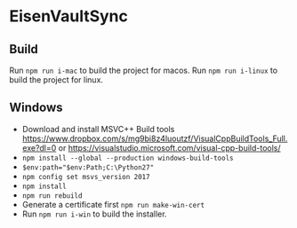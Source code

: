# EisenVaultSync

## Build

Run `npm run i-mac` to build the project for macos.
Run `npm run i-linux` to build the project for linux.

## Windows
- Download and install MSVC++ Build tools https://www.dropbox.com/s/mg9bi8z4luoutzf/VisualCppBuildTools_Full.exe?dl=0
 or https://visualstudio.microsoft.com/visual-cpp-build-tools/
- `npm install --global --production windows-build-tools`
- `$env:path="$env:Path;C:\Python27"`
- `npm config set msvs_version 2017`
- `npm install`
- `npm run rebuild`
- Generate a certificate first `npm run make-win-cert`
- Run `npm run i-win` to build the installer.
